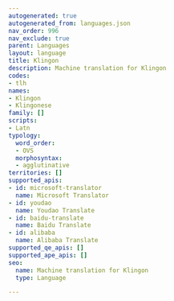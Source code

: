```yaml
---
autogenerated: true
autogenerated_from: languages.json
nav_order: 996
nav_exclude: true
parent: Languages
layout: language
title: Klingon
description: Machine translation for Klingon
codes:
- tlh
names:
- Klingon
- Klingonese
family: []
scripts:
- Latn
typology:
  word_order:
  - OVS
  morphosyntax:
  - agglutinative
territories: []
supported_apis:
- id: microsoft-translator
  name: Microsoft Translator
- id: youdao
  name: Youdao Translate
- id: baidu-translate
  name: Baidu Translate
- id: alibaba
  name: Alibaba Translate
supported_qe_apis: []
supported_ape_apis: []
seo:
  name: Machine translation for Klingon
  type: Language

---
```



